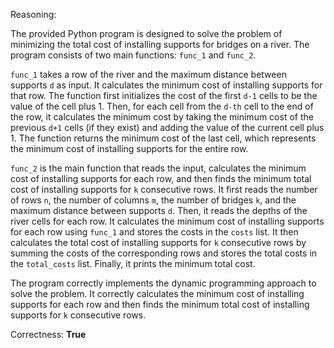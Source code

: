 Reasoning:

The provided Python program is designed to solve the problem of minimizing the total cost of installing supports for bridges on a river. The program consists of two main functions: `func_1` and `func_2`.

`func_1` takes a row of the river and the maximum distance between supports `d` as input. It calculates the minimum cost of installing supports for that row. The function first initializes the cost of the first `d-1` cells to be the value of the cell plus 1. Then, for each cell from the `d-th` cell to the end of the row, it calculates the minimum cost by taking the minimum cost of the previous `d+1` cells (if they exist) and adding the value of the current cell plus 1. The function returns the minimum cost of the last cell, which represents the minimum cost of installing supports for the entire row.

`func_2` is the main function that reads the input, calculates the minimum cost of installing supports for each row, and then finds the minimum total cost of installing supports for `k` consecutive rows. It first reads the number of rows `n`, the number of columns `m`, the number of bridges `k`, and the maximum distance between supports `d`. Then, it reads the depths of the river cells for each row. It calculates the minimum cost of installing supports for each row using `func_1` and stores the costs in the `costs` list. It then calculates the total cost of installing supports for `k` consecutive rows by summing the costs of the corresponding rows and stores the total costs in the `total_costs` list. Finally, it prints the minimum total cost.

The program correctly implements the dynamic programming approach to solve the problem. It correctly calculates the minimum cost of installing supports for each row and then finds the minimum total cost of installing supports for `k` consecutive rows.

Correctness: **True**